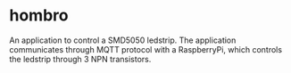 # hombro
An application to control a SMD5050 ledstrip. The application communicates through MQTT protocol with a RaspberryPi, which controls the ledstrip through 3 NPN transistors.

